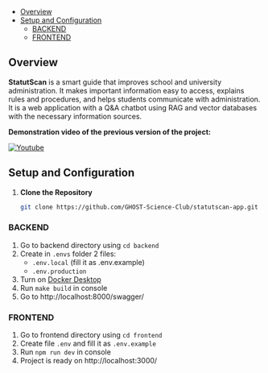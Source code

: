- [Overview](#overview)
- [Setup and Configuration](#setup-and-configuration)
    - [BACKEND](#backend)
    - [FRONTEND](#frontend)

## Overview

**StatutScan** is a smart guide that improves school and university administration. It makes important information easy
to access, explains rules and procedures, and helps students communicate with administration. It is a web application
with a Q&A chatbot using RAG and vector databases with the necessary information sources.

**Demonstration video of the previous version of the project:**

[![Youtube](https://i.postimg.cc/XYVqJ23V/statutscan-demo-thumbnail.png)](https://www.youtube.com/watch?v=3IKxKgnEjdY)

## Setup and Configuration

1. **Clone the Repository**

   ```bash
   git clone https://github.com/GHOST-Science-Club/statutscan-app.git .
    ```

### BACKEND

1. Go to backend directory using `cd backend`
2. Create in `.envs` folder 2 files:
    - `.env.local` (fill it as .env.example)
    - `.env.production`
3. Turn on [Docker Desktop](https://www.docker.com/products/docker-desktop/)
4. Run `make build` in console
5. Go to http://localhost:8000/swagger/

### FRONTEND

1. Go to frontend directory using `cd frontend`
2. Create file `.env` and fill it as `.env.example`
3. Run `npm run dev` in console
4. Project is ready on http://localhost:3000/
